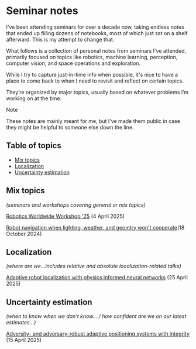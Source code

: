 # Seminar notes

I've been attending seminars for over a decade now, taking endless notes that ended up filling dozens of notebooks, most of which just sat on a shelf afterward.
This is my attempt to change that. 

What follows is a collection of personal notes from seminars I've attended, primarily focused on topics like robotics, machine learning, perception, computer vision, and space operations and exploration. 

While I try to capture just-in-time info when possible, it's nice to have a place to come back to when I need to revisit and reflect on certain topics. 

They’re organized by major topics, usually based on whatever problems I’m working on at the time.

>[!NOTE]
>These notes are mainly meant for me, but I've made them public in case they might be helpful to someone else down the line.

## Table of topics
- [Mix topics](./mix-topics)
- [Localization](./localization)
- [Uncertainty estimation](./uncertainty-estimation)

## Mix topics
*(seminars and workshops covering general or mix topics)*

[Robotics Worldwide Workshop '25](mix-topics/robotics-worldwide-workshop_2025.md) (4 April 2025)

[Robot navigation when lighting, weather, and geomtry won't cooperate](mix-topics/navigation-uncooperative-environment_2024.md)(18 October 2024)

## Localization
*(where are we...includes relative and absolute localization-related talks)*

[Adaptive robot localization with physics informed neural networks](localization/adaptive-physics-informed_2025.md) (25 April 2025)

## Uncertainty estimation 
*(when to know when we don't know... / how confident are we on our latest estimates...)*

[Adversity- and adversary-robust adaptive positioning systems with integrity](uncertainty-estimation/adversity-and-adversary_2025.md) (15 April 2025)
